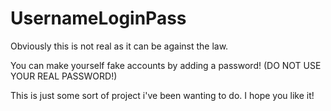 # UsernameLoginPass

Obviously this is not real as it can be against the law.

You can make yourself fake accounts by adding a password! (DO NOT USE YOUR REAL PASSWORD!)

This is just some sort of project i've been wanting to do. I hope you like it!
